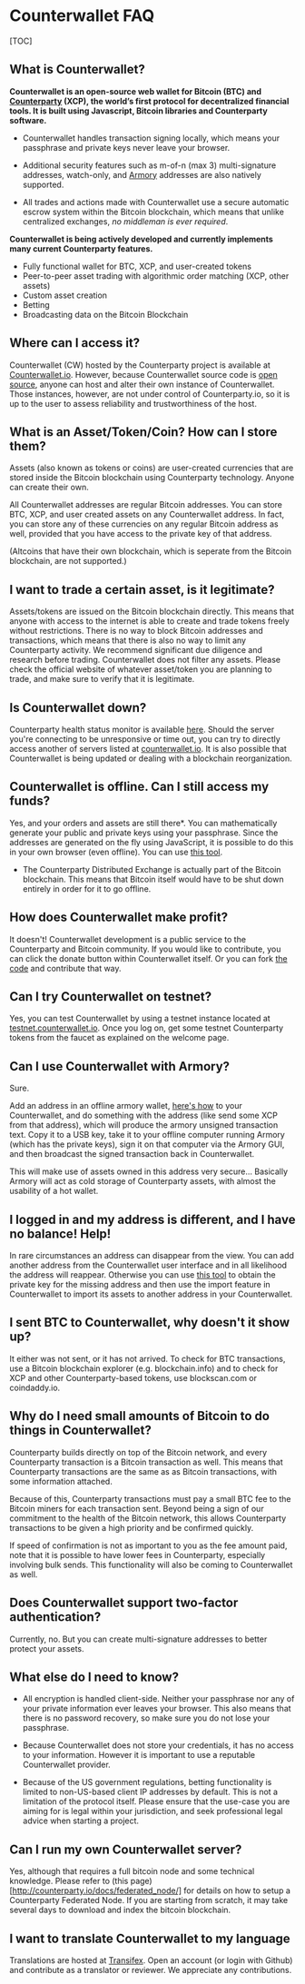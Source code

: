 Counterwallet FAQ
==================

[TOC]

## What is Counterwallet?

**Counterwallet is an open-source web wallet for Bitcoin (BTC) and [Counterparty](https://github.com/CounterpartyXCP/) (XCP), the world’s first protocol for decentralized financial tools. It is built using Javascript, Bitcoin libraries and Counterparty software.**

* Counterwallet handles transaction signing locally, which means your passphrase and private keys never leave your browser. 

* Additional security features such as m-of-n (max 3) multi-signature addresses, watch-only, and [Armory](/Tutorials/User_Tutorials/create_armory_address.md) addresses are also natively supported.

* All trades and actions made with Counterwallet use a secure automatic escrow system within the Bitcoin blockchain, which means that unlike centralized exchanges, _no middleman is ever required_.

**Counterwallet is being actively developed and currently implements many current Counterparty features.**

- Fully functional wallet for BTC, XCP, and user-created tokens
- Peer-to-peer asset trading with algorithmic order matching (XCP, other assets)
- Custom asset creation
- Betting
- Broadcasting data on the Bitcoin Blockchain

## Where can I access it?

Counterwallet (CW) hosted by the Counterparty project is available at [Counterwallet.io](https://counterwallet.io/). However, because Counterwallet source code is [open source](https://github.com/CounterpartyXCP/counterwallet/), anyone can host and alter their own instance of Counterwallet. Those instances, however, are not under control of Counterparty.io, so it is up to the user to assess reliability and trustworthiness of the host. 

## What is an Asset/Token/Coin? How can I store them?

Assets (also known as tokens or coins) are user-created currencies that are stored inside the Bitcoin blockchain using Counterparty technology. Anyone can create their own. 

All Counterwallet addresses are regular Bitcoin addresses. You can store BTC, XCP, and user created assets on any Counterwallet address. In fact, you can store any of these currencies on any regular Bitcoin address as well, provided that you have access to the private key of that address.

(Altcoins that have their own blockchain, which is seperate from the Bitcoin blockchain, are not supported.)

## I want to trade a certain asset, is it legitimate?

Assets/tokens are issued on the Bitcoin blockchain directly. This means that anyone with access to the internet is able to create and trade tokens freely without restrictions. There is no way to block Bitcoin addresses and transactions, which means that there is also no way to limit any Counterparty activity. We recommend significant due diligence and research before trading. Counterwallet does not filter any assets. Please check the official website of whatever asset/token you are planning to trade, and make sure to verify that it is legitimate. 

## Is Counterwallet down?

Counterparty health status monitor is available [here](http://status-backend.counterparty.io/). Should the server you're connecting to be unresponsive or time out, you can try to directly access another of servers listed at [counterwallet.io](http://counterwallet.io/). It is also possible that Counterwallet is being updated or dealing with a blockchain reorganization.

## Counterwallet is offline. Can I still access my funds?

Yes, and your orders and assets are still there*. You can mathematically generate your public and private keys using your passphrase. Since the addresses are generated on the fly using JavaScript, it is possible to do this in your own browser (even offline). You can use [this tool](https://blockscan.com/tool_generatekey). 

* The Counterparty Distributed Exchange is actually part of the Bitcoin blockchain. This means that Bitcoin itself would have to be shut down entirely in order for it to go offline.

## How does Counterwallet make profit?

It doesn't! Counterwallet development is a public service to the Counterparty and Bitcoin community. If you would like to contribute, you can click the donate button within Counterwallet itself. Or you can fork [the code](https://github.com/CounterpartyXCP/counterwallet/) and contribute that way.

## Can I try Counterwallet on testnet?

Yes, you can test Counterwallet by using a testnet instance located at [testnet.counterwallet.io](https://testnet.counterwallet.io/). Once you log on, get some testnet Counterparty tokens from the faucet as explained on the welcome page.

## Can I use Counterwallet with Armory?

Sure.

Add an address in an offline armory wallet, [here's how](https://bitcoinarmory.com/about/using-our-wallet/)
to your Counterwallet, and do something with the address (like send some XCP from that address), which will produce the armory unsigned transaction text. Copy it to a USB key, take it to your offline computer running Armory (which has the private keys), sign it on that computer via the Armory GUI, and then broadcast the signed transaction back in Counterwallet.

This will make use of assets owned in this address very secure... Basically Armory will act as cold storage of Counterparty assets, with almost the usability of a hot wallet.

## I logged in and my address is different, and I have no balance! Help!

In rare circumstances an address can disappear from the view. You can add another address from the Counterwallet user interface and in all likelihood the address will reappear. Otherwise you can use [this tool](https://blockscan.com/tool_generatekey) to obtain the private key for the missing address and then use the import feature in Counterwallet to import its assets to another address in your Counterwallet.

## I sent BTC to Counterwallet, why doesn't it show up?

It either was not sent, or it has not arrived. To check for BTC transactions, use a Bitcoin blockchain explorer (e.g. blockchain.info) and to check for XCP and other Counterparty-based tokens, use blockscan.com or coindaddy.io.
    
## Why do I need small amounts of Bitcoin to do things in Counterwallet?

Counterparty builds directly on top of the Bitcoin network, and every Counterparty transaction is a Bitcoin transaction as well. This means that Counterparty transactions are the same as as Bitcoin transactions, with some information attached. 

Because of this, Counterparty transactions must pay a small BTC fee to the Bitcoin miners for each transaction sent. Beyond being a sign of our commitment to the health of the Bitcoin network, this allows Counterparty transactions to be given a high priority and be confirmed quickly.

If speed of confirmation is not as important to you as the fee amount paid, note that it is possible to have lower fees in Counterparty, especially involving bulk sends. This functionality will also be coming to Counterwallet as well.

## Does Counterwallet support two-factor authentication?

Currently, no. But you can create multi-signature addresses to better protect your assets.

## What else do I need to know?

- All encryption is handled client-side. Neither your passphrase nor any of your private information ever leaves your browser. This also means that there is no password recovery, so make sure you do not lose your passphrase.

- Because Counterwallet does not store your credentials, it has no access to your information. However it is important to use a reputable Counterwallet provider.

- Because of the US government regulations, betting functionality is limited to non-US-based client IP addresses by default. This is not a limitation of the protocol itself. Please ensure that the use-case you are aiming for is legal within your jurisdiction, and seek professional legal advice when starting a project.

## Can I run my own Counterwallet server?

Yes, although that requires a full bitcoin node and some technical knowledge. Please refer to (this page)[http://counterparty.io/docs/federated_node/] for details on how to setup a Counterparty Federated Node. If you are starting from scratch, it may take several days to download and index the bitcoin blockchain.

## I want to translate Counterwallet to my language

Translations are hosted at [Transifex](https://www.transifex.com/organization/counterparty/dashboard/counterwallet). Open an account (or login with Github) and contribute as a translator or reviewer. We appreciate any contributions.
